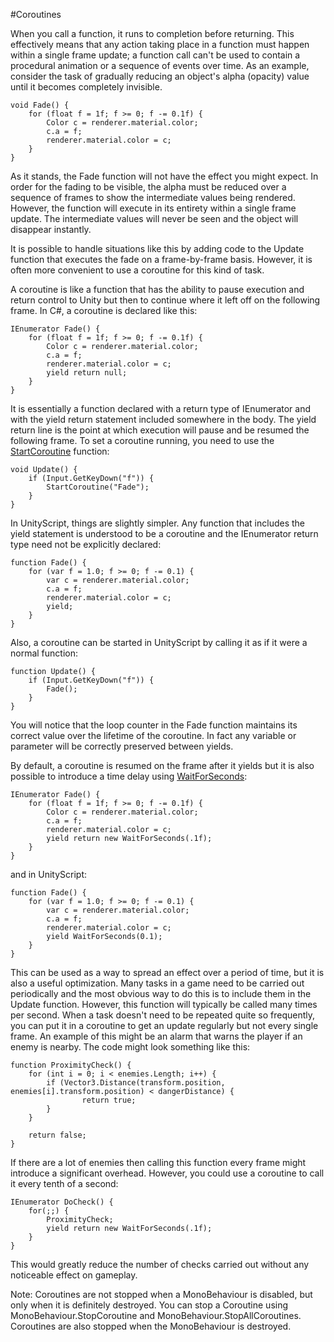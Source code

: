 #Coroutines

When you call a function, it runs to completion before returning. This effectively means that any action taking place in a function must happen within a single frame update; a function call can't be used to contain a procedural animation or a sequence of events over time. As an example, consider the task of gradually reducing an object's alpha (opacity) value until it becomes completely invisible.

````
void Fade() {
	for (float f = 1f; f >= 0; f -= 0.1f) {
		Color c = renderer.material.color;
		c.a = f;
		renderer.material.color = c;
	}
}

````

As it stands, the Fade function will not have the effect you might expect. In order for the fading to be visible, the alpha must be reduced over a sequence of frames to show the intermediate values being rendered. However, the function will execute in its entirety within a single frame update. The intermediate values will never be seen and the object will disappear instantly.

It is possible to handle situations like this by adding code to the Update function that executes the fade on a frame-by-frame basis. However, it is often more convenient to use a coroutine for this kind of task.

A coroutine is like a function that has the ability to pause execution and return control to Unity but then to continue where it left off on the following frame. In C#, a coroutine is declared like this:



````
IEnumerator Fade() {
	for (float f = 1f; f >= 0; f -= 0.1f) {
		Color c = renderer.material.color;
		c.a = f;
		renderer.material.color = c;
		yield return null;
	}
}

````

It is essentially a function declared with a return type of IEnumerator and with the yield return statement included somewhere in the body. The yield return line is the point at which execution will pause and be resumed the following frame. To set a coroutine running, you need to use the [StartCoroutine](ScriptRef:MonoBehaviour.StartCoroutine.html) function:



````
void Update() {
	if (Input.GetKeyDown("f")) {
		StartCoroutine("Fade");
	}
}

````

In UnityScript, things are slightly simpler. Any function that includes the yield statement is understood to be a coroutine and the IEnumerator return type need not be explicitly declared:



````
function Fade() {
	for (var f = 1.0; f >= 0; f -= 0.1) {
		var c = renderer.material.color;
		c.a = f;
		renderer.material.color = c;
		yield;
	}
}

````

Also, a coroutine can be started in UnityScript by calling it as if it were a normal function:



````
function Update() {
	if (Input.GetKeyDown("f")) {
		Fade();
	}
}

````

You will notice that the loop counter in the Fade function maintains its correct value over the lifetime of the coroutine. In fact any variable or parameter will be correctly preserved between yields.

By default, a coroutine is resumed on the frame after it yields but it is also possible to introduce a time delay using [WaitForSeconds](ScriptRef:WaitForSeconds.html):



````
IEnumerator Fade() {
	for (float f = 1f; f >= 0; f -= 0.1f) {
		Color c = renderer.material.color;
		c.a = f;
		renderer.material.color = c;
		yield return new WaitForSeconds(.1f);
	}
}

````

and in UnityScript:



````
function Fade() {
	for (var f = 1.0; f >= 0; f -= 0.1) {
		var c = renderer.material.color;
		c.a = f;
		renderer.material.color = c;
		yield WaitForSeconds(0.1);
	}
}

````

This can be used as a way to spread an effect over a period of time, but it is also a useful optimization. Many tasks in a game need to be carried out periodically and the most obvious way to do this is to include them in the Update function. However, this function will typically be called many times per second. When a task doesn't need to be repeated quite so frequently, you can put it in a coroutine to get an update regularly but not every single frame. An example of this might be an alarm that warns the player if an enemy is nearby. The code might look something like this:



````
function ProximityCheck() {
	for (int i = 0; i < enemies.Length; i++) {
		if (Vector3.Distance(transform.position, enemies[i].transform.position) < dangerDistance) {
				return true;
		}
	}
	
	return false;
}

````

If there are a lot of enemies then calling this function every frame might introduce a significant overhead. However, you could use a coroutine to call it every tenth of a second:



````
IEnumerator DoCheck() {
	for(;;) {
		ProximityCheck;
		yield return new WaitForSeconds(.1f);
	}
}

````

This would greatly reduce the number of checks carried out without any noticeable effect on gameplay.

Note: Coroutines are not stopped when a MonoBehaviour is disabled, but only when it is definitely destroyed. You can stop a Coroutine using MonoBehaviour.StopCoroutine and MonoBehaviour.StopAllCoroutines. Coroutines are also stopped when the MonoBehaviour is destroyed.